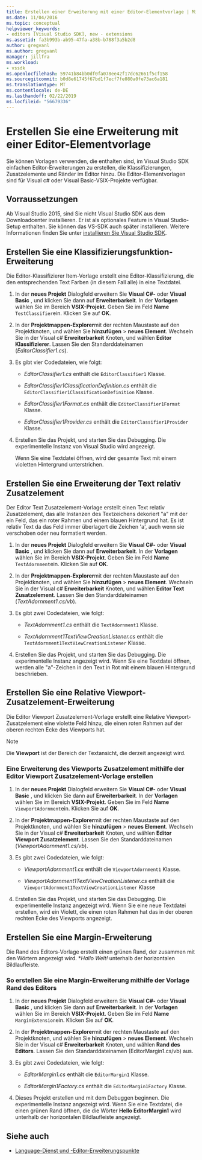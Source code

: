 ```yaml
---
title: Erstellen einer Erweiterung mit einer Editor-Elementvorlage | Microsoft-Dokumentation
ms.date: 11/04/2016
ms.topic: conceptual
helpviewer_keywords:
- editors [Visual Studio SDK], new - extensions
ms.assetid: fa3b993b-ab95-47fa-a38b-b788f3a5b2d8
author: gregvanl
ms.author: gregvanl
manager: jillfra
ms.workload:
- vssdk
ms.openlocfilehash: 59741b84bb0df0fa078ee42f17dc62661f5cf158
ms.sourcegitcommit: b0d8e61745f67bd1f7ecf7fe080a0fe73ac6a181
ms.translationtype: MT
ms.contentlocale: de-DE
ms.lasthandoff: 02/22/2019
ms.locfileid: "56679336"
---
```

# <a name="create-an-extension-with-an-editor-item-template"></a>Erstellen Sie eine Erweiterung mit einer Editor-Elementvorlage
Sie können Vorlagen verwenden, die enthalten sind, im Visual Studio SDK einfachen Editor-Erweiterungen zu erstellen, die Klassifizierungen, Zusatzelemente und Ränder im Editor hinzu. Die Editor-Elementvorlagen sind für Visual c# oder Visual Basic-VSIX-Projekte verfügbar.

## <a name="prerequisites"></a>Vorraussetzungen
 Ab Visual Studio 2015, sind Sie nicht Visual Studio SDK aus dem Downloadcenter installieren. Er ist als optionales Feature in Visual Studio-Setup enthalten. Sie können das VS-SDK auch später installieren. Weitere Informationen finden Sie unter [installieren Sie Visual Studio SDK](../extensibility/installing-the-visual-studio-sdk.md).

## <a name="create-a-classifier-extension"></a>Erstellen Sie eine Klassifizierungsfunktion-Erweiterung
 Die Editor-Klassifizierer Item-Vorlage erstellt eine Editor-Klassifizierung, die den entsprechenden Text Farben (in diesem Fall alle) in eine Textdatei.

1.  In der **neues Projekt** Dialogfeld erweitern Sie **Visual C#-** oder **Visual Basic** , und klicken Sie dann auf **Erweiterbarkeit**. In der **Vorlagen** wählen Sie im Bereich **VSIX-Projekt**. Geben Sie im Feld **Name** `TestClassifier`ein. Klicken Sie auf **OK**.

2.  In der **Projektmappen-Explorer**mit der rechten Maustaste auf den Projektknoten, und wählen Sie **hinzufügen** > **neues Element**. Wechseln Sie in der Visual c# **Erweiterbarkeit** Knoten, und wählen **Editor Klassifizierer**. Lassen Sie den Standarddateinamen (*EditorClassifier1.cs*).

3.  Es gibt vier Codedateien, wie folgt:

    -   *EditorClassifier1.cs* enthält die `EditorClassifier1` Klasse.

    -   *EditorClassifier1ClassificationDefinition.cs* enthält die `EditorClassifier1ClassificationDefinition` Klasse.

    -   *EditorClassifier1Format.cs* enthält die `EditorClassifier1Format` Klasse.

    -   *EditorClassifier1Provider.cs* enthält die `EditorClassifier1Provider` Klasse.

4.  Erstellen Sie das Projekt, und starten Sie das Debugging. Die experimentelle Instanz von Visual Studio wird angezeigt.

     Wenn Sie eine Textdatei öffnen, wird der gesamte Text mit einem violetten Hintergrund unterstrichen.

## <a name="create-a-text-relative-adornment-extension"></a>Erstellen Sie eine Erweiterung der Text relativ Zusatzelement
 Der Editor Text Zusatzelement-Vorlage erstellt einen Text relativ Zusatzelement, das alle Instanzen des Textzeichens dekoriert "a" mit der ein Feld, das ein roter Rahmen und einem blauen Hintergrund hat. Es ist relativ Text da das Feld immer überlagert die Zeichen 'a', auch wenn sie verschoben oder neu formatiert werden.

1.  In der **neues Projekt** Dialogfeld erweitern Sie **Visual C#-** oder **Visual Basic** , und klicken Sie dann auf **Erweiterbarkeit**. In der **Vorlagen** wählen Sie im Bereich **VSIX-Projekt**. Geben Sie im Feld **Name** `TestAdornment`ein. Klicken Sie auf **OK**.

2.  In der **Projektmappen-Explorer**mit der rechten Maustaste auf den Projektknoten, und wählen Sie **hinzufügen** > **neues Element**. Wechseln Sie in der Visual c# **Erweiterbarkeit** Knoten, und wählen **Editor Text Zusatzelement**. Lassen Sie den Standarddateinamen (*TextAdornment1.cs/vb*).

3.  Es gibt zwei Codedateien, wie folgt:

    -   *TextAdornment1.cs* enthält die `TextAdornment1` Klasse.

    -   *TextAdornment1TextViewCreationListener.cs* enthält die `TextAdornment1TextViewCreationListener` Klasse.

4.  Erstellen Sie das Projekt, und starten Sie das Debugging. Die experimentelle Instanz angezeigt wird. Wenn Sie eine Textdatei öffnen, werden alle "a"-Zeichen in den Text in Rot mit einem blauen Hintergrund beschrieben.

## <a name="create-a-viewport-relative-adornment-extension"></a>Erstellen Sie eine Relative Viewport-Zusatzelement-Erweiterung
 Die Editor Viewport Zusatzelement-Vorlage erstellt eine Relative Viewport-Zusatzelement eine violette Feld hinzu, die einen roten Rahmen auf der oberen rechten Ecke des Viewports hat.

> [!NOTE]
>  Die **Viewport** ist der Bereich der Textansicht, die derzeit angezeigt wird.

### <a name="to-create-a-viewport-adornment-extension-by-using-the-editor-viewport-adornment-template"></a>Eine Erweiterung des Viewports Zusatzelement mithilfe der Editor Viewport Zusatzelement-Vorlage erstellen

1.  In der **neues Projekt** Dialogfeld erweitern Sie **Visual C#-** oder **Visual Basic** , und klicken Sie dann auf **Erweiterbarkeit**. In der **Vorlagen** wählen Sie im Bereich **VSIX-Projekt**. Geben Sie im Feld **Name** `ViewportAdornment`ein. Klicken Sie auf **OK**.

2.  In der **Projektmappen-Explorer**mit der rechten Maustaste auf den Projektknoten, und wählen Sie **hinzufügen** > **neues Element**. Wechseln Sie in der Visual c# **Erweiterbarkeit** Knoten, und wählen **Editor Viewport Zusatzelement**. Lassen Sie den Standarddateinamen (*ViewportAdornment1.cs/vb*).

3.  Es gibt zwei Codedateien, wie folgt:

    -   *ViewportAdornment1.cs* enthält die `ViewportAdornment1` Klasse.

    -   *ViewportAdornment1TextViewCreationListener.cs* enthält die `ViewportAdornment1TextViewCreationListener` Klasse

4.  Erstellen Sie das Projekt, und starten Sie das Debugging. Die experimentelle Instanz angezeigt wird. Wenn Sie eine neue Textdatei erstellen, wird ein Violett, die einen roten Rahmen hat das in der oberen rechten Ecke des Viewports angezeigt.

## <a name="create-a-margin-extension"></a>Erstellen Sie eine Margin-Erweiterung
 Die Rand des Editors-Vorlage erstellt einen grünen Rand, der zusammen mit den Wörtern angezeigt wird. **Hallo Welt!* unterhalb der horizontalen Bildlaufleiste.

### <a name="to-create-a-margin-extension-by-using-the-editor-margin-template"></a>So erstellen Sie eine Margin-Erweiterung mithilfe der Vorlage Rand des Editors

1.  In der **neues Projekt** Dialogfeld erweitern Sie **Visual C#-** oder **Visual Basic** , und klicken Sie dann auf **Erweiterbarkeit**. In der **Vorlagen** wählen Sie im Bereich **VSIX-Projekt**. Geben Sie im Feld **Name** `MarginExtension`ein. Klicken Sie auf **OK**.

2.  In der **Projektmappen-Explorer**mit der rechten Maustaste auf den Projektknoten, und wählen Sie **hinzufügen** > **neues Element**. Wechseln Sie in der Visual c# **Erweiterbarkeit** Knoten, und wählen **Rand des Editors**. Lassen Sie den Standarddateinamen (EditorMargin1.cs/vb) aus.

3.  Es gibt zwei Codedateien, wie folgt:

    -   *EditorMargin1.cs* enthält die `EditorMargin1` Klasse.

    -   *EditorMargin1Factory.cs* enthält die `EditorMargin1Factory` Klasse.

4.  Dieses Projekt erstellen und mit dem Debuggen beginnen. Die experimentelle Instanz angezeigt wird. Wenn Sie eine Textdatei, die einen grünen Rand öffnen, die die Wörter **Hello EditorMargin1** wird unterhalb der horizontalen Bildlaufleiste angezeigt.

## <a name="see-also"></a>Siehe auch
- [Language-Dienst und -Editor-Erweiterungspunkte](../extensibility/language-service-and-editor-extension-points.md)

